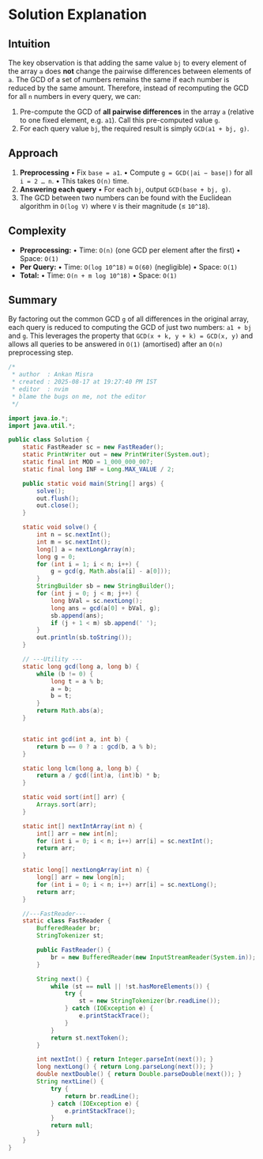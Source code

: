 

# Solution Explanation

## Intuition
The key observation is that adding the same value `bj` to every element of the array `a` does **not** change the pairwise differences between elements of `a`. The GCD of a set of numbers remains the same if each number is reduced by the same amount. Therefore, instead of recomputing the GCD for all `n` numbers in every query, we can:
1. Pre-compute the GCD of **all pairwise differences** in the array `a` (relative to one fixed element, e.g. `a1`). Call this pre-computed value `g`.
2. For each query value `bj`, the required result is simply `GCD(a1 + bj, g)`.

## Approach
1. **Preprocessing**
   • Fix `base = a1`.
   • Compute `g = GCD(|ai − base|)` for all `i = 2 … n`.
   • This takes `O(n)` time.
2. **Answering each query**
   • For each `bj`, output `GCD(base + bj, g)`.
3. The GCD between two numbers can be found with the Euclidean algorithm in `O(log V)` where `V` is their magnitude (≤ `10^18`).

## Complexity
- **Preprocessing:**
  • Time: `O(n)` (one GCD per element after the first)
  • Space: `O(1)`
- **Per Query:**
  • Time: `O(log 10^18)` ≈ `O(60)` (negligible)
  • Space: `O(1)`
- **Total:**
  • Time: `O(n + m log 10^18)`
  • Space: `O(1)`

## Summary
By factoring out the common GCD `g` of all differences in the original array, each query is reduced to computing the GCD of just two numbers: `a1 + bj` and `g`. This leverages the property that `GCD(x + k, y + k) = GCD(x, y)` and allows all queries to be answered in `O(1)` (amortised) after an `O(n)` preprocessing step.
```java
/*
 * author  : Ankan Misra
 * created : 2025-08-17 at 19:27:40 PM IST
 * editor  : nvim
 * blame the bugs on me, not the editor
 */

import java.io.*;
import java.util.*;

public class Solution {
    static FastReader sc = new FastReader();
    static PrintWriter out = new PrintWriter(System.out);
    static final int MOD = 1_000_000_007;
    static final long INF = Long.MAX_VALUE / 2;

    public static void main(String[] args) {
        solve();
        out.flush();
        out.close();
    }

    static void solve() {
        int n = sc.nextInt();
        int m = sc.nextInt();
        long[] a = nextLongArray(n);
        long g = 0;
        for (int i = 1; i < n; i++) {
            g = gcd(g, Math.abs(a[i] - a[0]));
        }
        StringBuilder sb = new StringBuilder();
        for (int j = 0; j < m; j++) {
            long bVal = sc.nextLong();
            long ans = gcd(a[0] + bVal, g);
            sb.append(ans);
            if (j + 1 < m) sb.append(' ');
        }
        out.println(sb.toString());
    }

    // ---Utility ---
    static long gcd(long a, long b) {
        while (b != 0) {
            long t = a % b;
            a = b;
            b = t;
        }
        return Math.abs(a);
    }


    static int gcd(int a, int b) {
        return b == 0 ? a : gcd(b, a % b);
    }

    static long lcm(long a, long b) {
        return a / gcd((int)a, (int)b) * b;
    }

    static void sort(int[] arr) {
        Arrays.sort(arr);
    }

    static int[] nextIntArray(int n) {
        int[] arr = new int[n];
        for (int i = 0; i < n; i++) arr[i] = sc.nextInt();
        return arr;
    }

    static long[] nextLongArray(int n) {
        long[] arr = new long[n];
        for (int i = 0; i < n; i++) arr[i] = sc.nextLong();
        return arr;
    }

    //---FastReader---
    static class FastReader {
        BufferedReader br;
        StringTokenizer st;

        public FastReader() {
            br = new BufferedReader(new InputStreamReader(System.in));
        }

        String next() {
            while (st == null || !st.hasMoreElements()) {
                try {
                    st = new StringTokenizer(br.readLine());
                } catch (IOException e) {
                    e.printStackTrace();
                }
            }
            return st.nextToken();
        }

        int nextInt() { return Integer.parseInt(next()); }
        long nextLong() { return Long.parseLong(next()); }
        double nextDouble() { return Double.parseDouble(next()); }
        String nextLine() {
            try {
                return br.readLine();
            } catch (IOException e) {
                e.printStackTrace();
            }
            return null;
        }
    }
}
```
